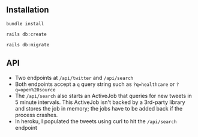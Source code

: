 
## Installation

`bundle install`

`rails db:create`

`rails db:migrate`

## API

* Two endpoints at `/api/twitter` and `/api/search`
* Both endpoints accept a `q` query string such as `?q=healthcare` or `?q=open%20source`
* The `/api/search` also starts an ActiveJob that queries for new tweets in 5 minute
intervals. This ActiveJob isn't backed by a 3rd-party library and stores the job in
memory; the jobs have to be added back if the process crashes.
* In heroku, I populated the tweets using curl to hit the `/api/search` endpoint
